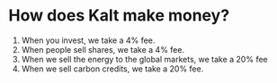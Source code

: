# How does Kalt make money?

1. When you invest, we take a 4% fee.
2. When people sell shares, we take a 4% fee. 
3. When we sell the energy to the global markets, we take a 20% fee
4. When we sell carbon credits, we take a 20% fee. 
